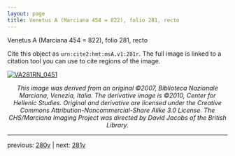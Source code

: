 ```yaml
---
layout: page
title: Venetus A (Marciana 454 = 822), folio 281, recto
---
```


Venetus A (Marciana 454 = 822), folio 281, recto

Cite this object as `urn:cite2:hmt:msA.v1:281r`.  The full image is linked to a citation tool you can use to cite regions of the image.

[![VA281RN_0451](http://www.homermultitext.org/iipsrv?IIIF=/project/homer/pyramidal/deepzoom/hmt/vaimg/2017a/VA281RN_0451.tif/full/800,/0/default.jpg)](http://www.homermultitext.org/ict2/?urn=urn:cite2:hmt:vaimg.2017a:VA281RN_0451) 

<p style="text-align: center; font-style: italic;">This image was derived from an original ©2007, Biblioteca Nazionale Marciana, Venezia, Italia. The derivative image is ©2010, Center for Hellenic Studies. Original and derivative are licensed under the Creative Commons Attribution-Noncommercial-Share Alike 3.0 License. The CHS/Marciana Imaging Project was directed by David Jacobs of the British Library.</p>

---

previous: [280v](../280v/) | next: [281v](../281v/)